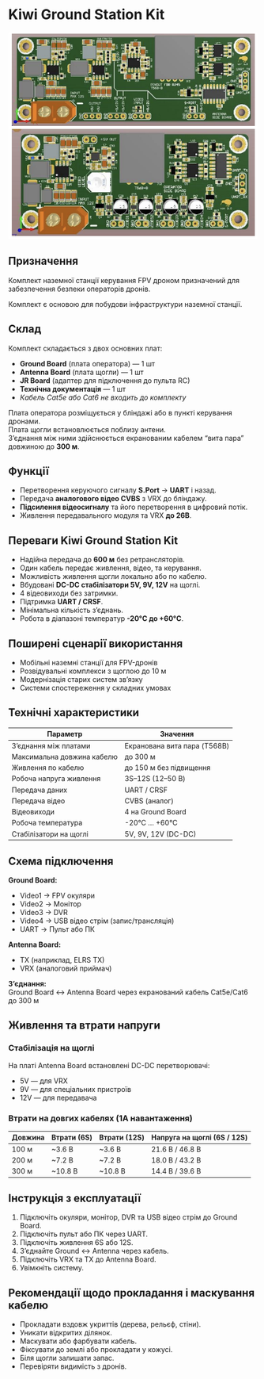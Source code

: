# Kiwi Ground Station Kit

![kiwi-GS.png](kiwi-GS.png)

## Призначення

Комплект наземної станції керування FPV дроном призначений для забезпечення безпеки операторів дронів.

Комплект є основою для побудови інфраструктури наземної станції.

## Склад

Комплект складається з двох основних плат:

- **Ground Board** (плата оператора) — 1 шт
- **Antenna Board** (плата щогли) — 1 шт
- **JR Board** (адаптер для підключення до пульта RC)
- **Технічна документація** — 1 шт
- *Кабель Cat5e або Cat6 не входить до комплекту*

Плата оператора розміщується у бліндажі або в пункті керування дронами.  
Плата щогли встановлюється поблизу антени.  
З’єднання між ними здійснюється екранованим кабелем “вита пара” довжиною до **300 м**.

## Функції

- Перетворення керуючого сигналу **S.Port** → **UART** і назад.
- Передача **аналогового відео CVBS** з VRX до бліндажу.
- **Підсилення відеосигналу** та його перетворення в цифровий потік.
- Живлення передавального модуля та VRX **до 26В**.

## Переваги Kiwi Ground Station Kit

- Надійна передача до **600 м** без ретрансляторів.
- Один кабель передає живлення, відео, та керування.
- Можливість живлення щогли локально або по кабелю.
- Вбудовані **DC-DC стабілізатори 5V, 9V, 12V** на щоглі.
- 4 відеовиходи без затримки.
- Підтримка **UART / CRSF**.
- Мінімальна кількість з’єднань.
- Робота в діапазоні температур **-20°C до +60°C**.

## Поширені сценарії використання

- Мобільні наземні станції для FPV-дронів
- Розвідувальні комплекси з щоглою до 10 м
- Модернізація старих систем зв’язку
- Системи спостереження у складних умовах

## Технічні характеристики

| Параметр                   | Значення                     |
|----------------------------|------------------------------|
| З’єднання між платами      | Екранована вита пара (T568B) |
| Максимальна довжина кабелю | до 300 м                     |
| Живлення по кабелю         | до 150 м без підвищення      |
| Робоча напруга живлення    | 3S–12S (12–50 В)             |
| Передача даних             | UART / CRSF                  |
| Передача відео             | CVBS (аналог)                |
| Відеовиходи                | 4 на Ground Board            |
| Робоча температура         | -20°C … +60°C                |
| Стабілізатори на щоглі     | 5V, 9V, 12V (DC-DC)          |

## Схема підключення

**Ground Board:**

- Video1 → FPV окуляри
- Video2 → Монітор
- Video3 → DVR
- Video4 → USB відео стрім (запис/трансляція)
- UART → Пульт або ПК

**Antenna Board:**

- TX (наприклад, ELRS TX)
- VRX (аналоговий приймач)

**Зʼєднання:**  
Ground Board ↔ Antenna Board через екранований кабель Cat5e/Cat6 до 300 м

## Живлення та втрати напруги

### Стабілізація на щоглі

На платі Antenna Board встановлені DC-DC перетворювачі:

- 5V — для VRX
- 9V — для спеціальних пристроїв
- 12V — для передавача

### Втрати на довгих кабелях (1А навантаження)

| Довжина | Втрати (6S) | Втрати (12S) | Напруга на щоглі (6S / 12S) |
|---------|-------------|--------------|-----------------------------|
| 100 м   | ~3.6 В      | ~3.6 В       | 21.6 В / 46.8 В             |
| 200 м   | ~7.2 В      | ~7.2 В       | 18.0 В / 43.2 В             |
| 300 м   | ~10.8 В     | ~10.8 В      | 14.4 В / 39.6 В             |

## Інструкція з експлуатації

1. Підключіть окуляри, монітор, DVR та USB відео стрім до Ground Board.
2. Підключіть пульт або ПК через UART.
3. Підключіть живлення 6S або 12S.
4. З’єднайте Ground ↔ Antenna через кабель.
5. Підключіть VRX та TX до Antenna Board.
6. Увімкніть систему.

## Рекомендації щодо прокладання і маскування кабелю

- Прокладати вздовж укриттів (дерева, рельєф, стіни).
- Уникати відкритих ділянок.
- Маскувати або фарбувати кабель.
- Фіксувати до землі або прокладати у кожусі.
- Біля щогли залишати запас.
- Перевіряти видимість з дронів.